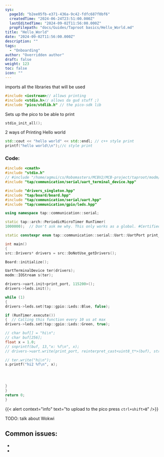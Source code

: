 ```yaml
---
sys:
  pageId: "b2ee05fb-e371-436a-9c42-fdfc687f0bf6"
  createdTime: "2024-06-24T23:51:00.000Z"
  lastEditedTime: "2024-09-02T11:56:00.000Z"
  propFilepath: "docs/Guides/Taproot basics/Hello_World.md"
title: "Hello_World"
date: "2024-09-02T11:56:00.000Z"
description: ""
tags:
  - "Onboarding"
author: "Overridden author"
draft: false
weight: 123
toc: false
icon: ""
---
```


imports all the libraries that will be used

```cpp
#include <iostream>// allows printing
#include <stdio.h>// allows da gud stuff ;)
#include "pico/stdlib.h" // the pico-sdk lib

```

Sets up the pico to be able to print

```cpp
stdio_init_all();

```

2 ways of Printing Hello world

```cpp
std::cout << "hello world" << std::endl; // c++ style print
printf("hello world\\n");//c style print

```

### Code:

```cpp
#include <cmath>
#include "stdio.h"
// #include "/home/agmui/cs/Robomasters/MCBV2/MCB-project/taproot/modm/ext/printf/printf.h"
#include "tap/communication/serial/uart_terminal_device.hpp"

#include "drivers_singleton.hpp"
#include "tap/board/board.hpp"
#include "tap/communication/serial/uart.hpp"
#include "tap/communication/gpio/leds.hpp"

using namespace tap::communication::serial;

static tap::arch::PeriodicMicroTimer RunTimer(
1000000);  // Don't ask me why. This only works as a global. #Certified Taproot Moment

static constexpr enum tap::communication::serial::Uart::UartPort print_port = tap::communication::serial::Uart::UartPort::Uart1;

int main()
{
src::Drivers* drivers = src::DoNotUse_getDrivers();

Board::initialize();

UartTerminalDevice ter(drivers);
modm::IOStream s(ter);

drivers->uart.init<print_port, 115200>();
drivers->leds.init();

while (1)
{
drivers->leds.set(tap::gpio::Leds::Blue, false);

if (RunTimer.execute())
{  // Calling this function every 10 us at max
drivers->leds.set(tap::gpio::Leds::Green, true);

// char buf[] = "hi\n";
// char buf[256];
float x = 1.0;
// snprintf(buf, 13,"x: %f\n", x);
// drivers->uart.write(print_port, reinterpret_cast<uint8_t*>(buf), strlen(buf));

// ter.write("hi\n");
s.printf("hi2 %f\n", x);




}
}
return 0;
}

```

{{< alert context="info" text="to upload to the pico press `ctrl+shift+B`" />}}

TODO: talk about Wokwi

## Common issues:

- 
- 
